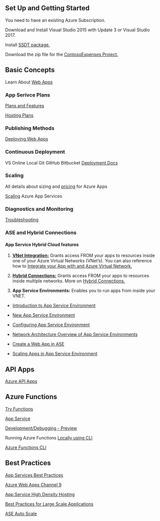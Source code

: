 ## Set Up and Getting Started
You need to have an existing Azure Subscription.

Download and Install Visual Studio 2015 with Update 3 or Visual Studio 2017.

Install [SSDT package.](https://msdn.microsoft.com/en-us/mt186501.aspx)

Download the zip file for the [ContosoExpenses Project.](https://1drv.ms/u/s!An-8SCAjWpl43TjhK-D-3m5Nvmsn)

## Basic Concepts
Learn About [Web Apps](http://azure.microsoft.com/en-us/services/websites/)

### App Serivce Plans
[Plans and Features](https://azure.microsoft.com/en-us/pricing/details/app-service/)

[Hosting Plans](https://docs.microsoft.com/en-us/azure/app-service/azure-web-sites-web-hosting-plans-in-depth-overview)

### Publishing Methods
[Deploying Web Apps](http://azure.microsoft.com/en-us/documentation/articles/web-sites-deploy/)

### Continuous Deployment
VS Online
Local Git
GitHub
Bitbucket
[Deployment Docs](https://azure.microsoft.com/en-us/documentation/articles/web-sites-deploy)

### Scaling
All details about sizing and [pricing](http://azure.microsoft.com/en-us/pricing/details/websites/) for Azure Apps

[Scaling](http://azure.microsoft.com/en-us/documentation/articles/web-sites-scale/) Azure App Services

### Diagnostics and Monitoring
[Troubleshooting](http://azure.microsoft.com/en-us/documentation/articles/web-sites-dotnet-troubleshoot-visual-studio/)

### ASE and Hybrid Connections
#### App Service Hybrid Cloud features
1. [**VNet Integration:**](https://azure.microsoft.com/en-us/resources/videos/azure-websites-vnet-integration-with-chris-compy/) Grants access FROM your apps to resources inside one of your Azure Virtual Networks (VNet’s). You can also reference how to [Integrate your App with and Azure Virtual Network.](https://docs.microsoft.com/en-us/azure/app-service-web/web-sites-integrate-with-vnet)

2. [**Hybrid Connections:**](https://docs.microsoft.com/en-us/azure/app-service/app-service-hybrid-connections) Grants access FROM your apps to resources inside multiple networks. More on [Hybrid Connections.](https://docs.microsoft.com/en-us/azure/biztalk-services/integration-hybrid-connection-overview)

3. **App Service Environments:** Enables you to run apps from inside your VNET.

* [Introduction to App Service Environment](https://docs.microsoft.com/en-us/azure/app-service-web/app-service-app-service-environment-intro)

- [New App Service Environment](https://msdn.microsoft.com/en-us/magazine/mt797651.aspx)

- [Configuring App Service Environment](https://docs.microsoft.com/en-us/azure/app-service-web/app-service-web-configure-an-app-service-environment)

- [Network Architecture Overview of App Service Environments](https://docs.microsoft.com/en-us/azure/app-service-web/app-service-app-service-environment-network-architecture-overview)

- [Create a Web App in ASE](https://github.com/Microsoft/azure-docs/blob/master/articles/app-service-web/app-service-web-how-to-create-a-web-app-in-an-ase.md)

- [Scaling Apps in App Service Environment](https://github.com/Microsoft/azure-docs/blob/master/articles/app-service-web/app-service-web-scale-a-web-app-in-an-app-service-environment.md)

## API Apps
[Azure API Apps](https://azure.microsoft.com/en-us/services/app-service/api/)

## Azure Functions
[Try Functions](https://functions.azure.com)

[App Service](https://tryappservice.azure.comLocal)

[Development/Debugging - Preview](https://aka.ms/FunctionsVsTools)

Running Azure Functions [Locally using CLI](https://blogs.msdn.microsoft.com/appserviceteam/2016/12/01/running-azure-functions-locally-with-the-cli/)

[Azure Functions CLI](http://npmjs.com/package/azure-functions-cli)

## Best Practices
[App Services Best Practices](https://docs.microsoft.com/en-us/azure/app-service-web/app-service-best-practices)

[Azure Web Apps Channel 9](https://channel9.msdn.com/Shows/Azure-Friday/Azure-WebSites-Best-Practices)

[App Service High Density Hosting](https://docs.microsoft.com/en-us/azure/app-service/app-service-high-density-hosting)

[Best Practices for Large Scale Applications](https://channel9.msdn.com/Shows/Cloud+Cover/Episode-213-Azure-App-Service-Best-Practices-for-Large-Scale-Applications)

[ASE Auto Scale](https://docs.microsoft.com/en-us/azure/app-service/app-service-environment-auto-scale)
